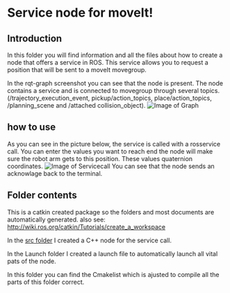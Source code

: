 # Service node for moveIt!

## Introduction
In this folder you will find information and all the files about how to create a node that offers a service in ROS. This service allows you to request a position that will be sent to a moveIt movegroup.

In the rqt-graph screenshot you can see that the node is present. The node contains a service and is connected to movegroup through several topics. (/trajectory_execution_event, pickup/action_topics, place/action_topics, /planning_scene and /attached collision_object).
![Image of Graph](https://github.com/MinorAR/Fontys_SCARA_Arm/blob/master/img/rosgraph.png)

## how to use
As you can see in the picture below, the service is called with a rosservice call. You can enter the values you want to reach end the node will make sure the robot arm gets to this position. These values quaternion coordinates.
![Image of Servicecall](https://github.com/MinorAR/Fontys_SCARA_Arm/blob/master/img/srvcall.png)
You can see that the node sends an acknowlage back to the terminal.

## Folder contents
This is a catkin created package so the folders and most documents are automatically generated. also see: http://wiki.ros.org/catkin/Tutorials/create_a_workspace 

In the [src folder](http://github.com) I created a C++ node for the service call.

In the Launch folder I created a launch file to automatically launch all vital pats of the node.

In this folder you can find the Cmakelist which is ajusted to compile all the parts of this folder correct.
